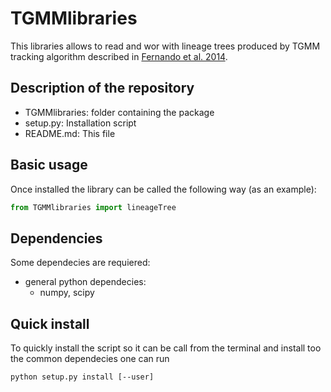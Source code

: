 # TGMMlibraries

This libraries allows to read and wor with lineage trees produced by TGMM tracking algorithm described in [Fernando et al. 2014](https://www.nature.com/articles/nmeth.3036).

## Description of the repository
  - TGMMlibraries: folder containing the package
  - setup.py: Installation script
  - README.md: This file

## Basic usage
Once installed the library can be called the following way (as an example):
```python
from TGMMlibraries import lineageTree
```

## Dependencies
Some dependecies are requiered:
  - general python dependecies:
    - numpy, scipy
    
## Quick install
To quickly install the script so it can be call from the terminal and install too the common dependecies one can run
```shell
python setup.py install [--user]
```
